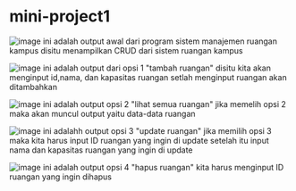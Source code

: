 # mini-project1
![image](https://github.com/user-attachments/assets/d0f45ee2-16cc-42d7-b5f1-5ddfcf11bdd2)
ini adalah output awal dari program sistem manajemen ruangan kampus disitu menampilkan CRUD dari sistem ruangan kampus

![image](https://github.com/user-attachments/assets/ef4e0ab5-4b08-4a21-b6e3-a008d6779ce2)
ini adalah output dari opsi 1 "tambah ruangan" disitu kita akan menginput id,nama, dan kapasitas ruangan setlah menginput ruangan akan ditambahkan

![image](https://github.com/user-attachments/assets/bed3c0a1-c09e-4fa1-aa41-51b71727eb6f)
ini adalah output opsi 2 "lihat semua ruangan" jika memelih opsi 2 maka akan muncul output yaitu data-data ruangan

![image](https://github.com/user-attachments/assets/ff613e47-0b2a-43dd-9323-d68359a345f8)
ini adalahh output opsi 3 "update ruangan" jika memilih opsi 3 maka kita harus input ID ruangan yang ingin di update setelah itu input nama dan kapasitas ruangan yang ingin di update

![image](https://github.com/user-attachments/assets/448b3fdd-f0cc-4c70-a3ee-046368342d3f)
ini adalah output opsi 4 "hapus ruangan" kita harus menginput ID ruangan yang ingin dihapus






